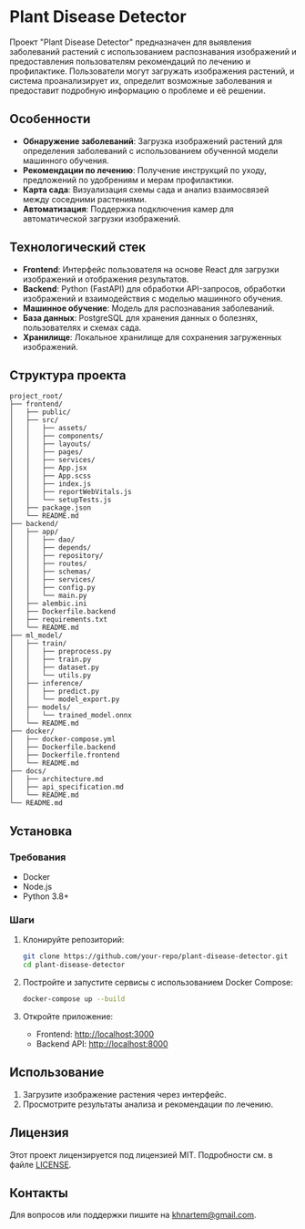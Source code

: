# Plant Disease Detector

Проект "Plant Disease Detector" предназначен для выявления заболеваний растений с использованием распознавания изображений и предоставления пользователям рекомендаций по лечению и профилактике. Пользователи могут загружать изображения растений, и система проанализирует их, определит возможные заболевания и предоставит подробную информацию о проблеме и её решении.

## Особенности
- **Обнаружение заболеваний**: Загрузка изображений растений для определения заболеваний с использованием обученной модели машинного обучения.
- **Рекомендации по лечению**: Получение инструкций по уходу, предложений по удобрениям и мерам профилактики.
- **Карта сада**: Визуализация схемы сада и анализ взаимосвязей между соседними растениями.
- **Автоматизация**: Поддержка подключения камер для автоматической загрузки изображений.

## Технологический стек
- **Frontend**: Интерфейс пользователя на основе React для загрузки изображений и отображения результатов.
- **Backend**: Python (FastAPI) для обработки API-запросов, обработки изображений и взаимодействия с моделью машинного обучения.
- **Машинное обучение**: Модель для распознавания заболеваний.
- **База данных**: PostgreSQL для хранения данных о болезнях, пользователях и схемах сада.
- **Хранилище**: Локальное хранилище для сохранения загруженных изображений.

## Структура проекта
```
project_root/
├── frontend/
│   ├── public/
│   ├── src/
│   │   ├── assets/
│   │   ├── components/
│   │   ├── layouts/
│   │   ├── pages/
│   │   ├── services/
│   │   ├── App.jsx
│   │   ├── App.scss
│   │   ├── index.js
│   │   ├── reportWebVitals.js
│   │   └── setupTests.js
│   ├── package.json
│   └── README.md
├── backend/
│   ├── app/
│   │   ├── dao/
│   │   ├── depends/
│   │   ├── repository/
│   │   ├── routes/
│   │   ├── schemas/
│   │   ├── services/
│   │   ├── config.py
│   │   └── main.py
│   ├── alembic.ini
│   ├── Dockerfile.backend
│   ├── requirements.txt
│   └── README.md
├── ml_model/
│   ├── train/
│   │   ├── preprocess.py
│   │   ├── train.py
│   │   ├── dataset.py
│   │   └── utils.py
│   ├── inference/
│   │   ├── predict.py
│   │   └── model_export.py
│   ├── models/
│   │   └── trained_model.onnx
│   └── README.md
├── docker/
│   ├── docker-compose.yml
│   ├── Dockerfile.backend
│   ├── Dockerfile.frontend
│   └── README.md
├── docs/
│   ├── architecture.md
│   ├── api_specification.md
│   └── README.md
└── README.md
```

## Установка

### Требования
- Docker
- Node.js
- Python 3.8+

### Шаги
1. Клонируйте репозиторий:
   ```bash
   git clone https://github.com/your-repo/plant-disease-detector.git
   cd plant-disease-detector
   ```

2. Постройте и запустите сервисы с использованием Docker Compose:
   ```bash
   docker-compose up --build
   ```

3. Откройте приложение:
   - Frontend: [http://localhost:3000](http://localhost:3000)
   - Backend API: [http://localhost:8000](http://localhost:8000)

## Использование
1. Загрузите изображение растения через интерфейс.
2. Просмотрите результаты анализа и рекомендации по лечению.

## Лицензия
Этот проект лицензируется под лицензией MIT. Подробности см. в файле [LICENSE](LICENSE).

## Контакты
Для вопросов или поддержки пишите на khnartem@gmail.com.
